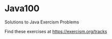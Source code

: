 # Java100

Solutions to Java Exercism Problems

Find these exercises at https://exercism.org/tracks
